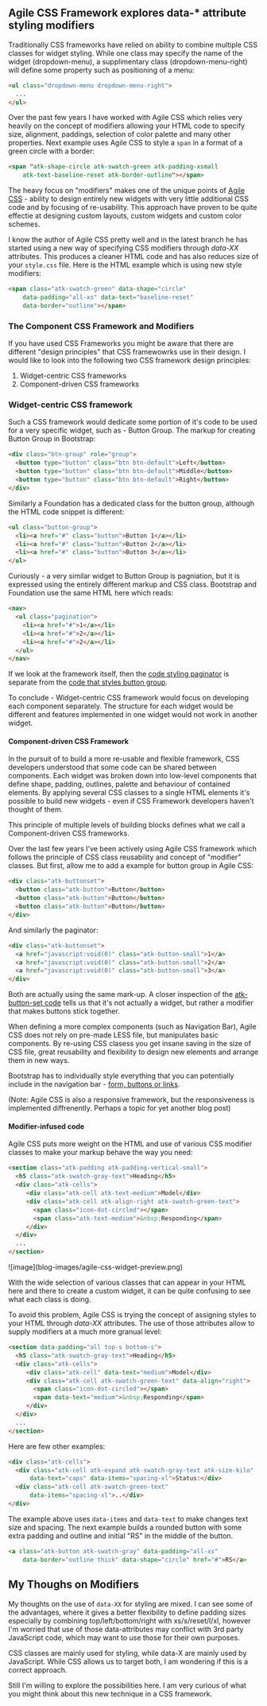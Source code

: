 ## Agile CSS Framework explores data-* attribute styling modifiers

Traditionally CSS frameworks have relied on ability to combine multiple CSS classes for widget styling. While one class may specify the name of the widget (dropdown-menu), a supplimentary class (dropdown-menu-right) will define some property such as positioning of a menu:

``` html
<ul class="dropdown-menu dropdown-menu-right">
  ...
</ul>
```


Over the past few years I have worked with Agile CSS which relies very heavily on the concept of modifiers allowing your HTML code to specify size, alignment, paddings, selection of color palette and many other properties. Next example uses Agile CSS to style a `span` in a format of a green circle with a border:

``` html
<span "atk-shape-circle atk-swatch-green atk-padding-xsmall
    atk-text-baseline-reset atk-border-outline"></span>
```

The heavy focus on "modifiers" makes one of the unique points of [Agile CSS](http://css.agiletoolkit.org/) - ability to design entirely new widgets with very little additional CSS code and by focusing of re-usability. This approach have proven to be quite effectie at designing custom layouts, custom widgets and custom color schemes.

I know the author of Agile CSS pretty well and in the latest branch he has started using a new way of specifying CSS modifiers through *data-XX* attributes. This produces a cleaner HTML code and has also reduces size of your `style.css` file. Here is the HTML example which is using new style modifiers:

``` html
<span class="atk-swatch-green" data-shape="circle"
    data-padding="all-xs" data-text="baseline-reset"
    data-border="outline"></span>
```

### The Component CSS Framework and Modifiers

If you have used CSS Frameworks you might be aware that there are different "design principles" that CSS framewowrks use in their design. I would like to look into the following two CSS framework design principles:

 1. Widget-centric CSS frameworks
 2. Component-driven CSS frameworks

### Widget-centric CSS framework

Such a CSS framework would dedicate some portion of it's code to be used for a very specific widget, such as - Button Group. The markup for creating Button Group in Bootstrap:

``` html
<div class="btn-group" role="group">
  <button type="button" class="btn btn-default">Left</button>
  <button type="button" class="btn btn-default">Middle</button>
  <button type="button" class="btn btn-default">Right</button>
</div>
```

Similarly a Foundation has a dedicated class for the button group, although the HTML code snippet is different:

``` html
<ul class="button-group">
  <li><a href="#" class="button">Button 1</a></li>
  <li><a href="#" class="button">Button 2</a></li>
  <li><a href="#" class="button">Button 3</a></li>
</ul>
```

Curiously - a very similar widget to Button Group is pagniation, but it is expressed using the entirely different markup and CSS class. Bootstrap and Foundation use the same HTML here which reads:

``` html
<nav>
  <ul class="pagination">
    <li><a href="#">1</a></li>
    <li><a href="#">2</a></li>
    <li><a href="#">2</a></li>
  </ul>
</nav>
```

If we look at the framework itself, then the [code styling paginator](https://github.com/twbs/bootstrap/blob/master/less/pagination.less) is separate from the [code that styles button group](https://github.com/twbs/bootstrap/blob/master/less/button-groups.less).

To conclude - Widget-centric CSS framework would focus on developing each component separately. The structure for each widget would be different and features implemented in one widget would not work in another widget.


#### Component-driven CSS Framework

In the pursuit of to build a more re-usable and flexible framework, CSS developers understood that some code can be shared between components. Each widget was broken down into low-level components that define shape, padding, outlines, palette and behaviour of contained elements. By applying several CSS classes to a single HTML elements it's possible to build new widgets - even if CSS Framework developers haven't thought of them.

This principle of multiple levels of building blocks defines what we call a Component-driven CSS frameworks.

Over the last few years I've been actively using Agile CSS framework which follows the principle of CSS class reusability and concept of "modifier" classes. But first, allow me to add a example for button group in Agile CSS:

``` html
<div class="atk-buttonset">
  <button class="atk-button">Button</button>
  <button class="atk-button">Button</button>
  <button class="atk-button">Button</button>
</div>
```

And similarly the paginator:

``` html
<div class="atk-buttonset">
  <a href="javascript:void(0)" class="atk-button-small">1</a>
  <a href="javascript:void(0)" class="atk-button-small">2</a>
  <a href="javascript:void(0)" class="atk-button-small">3</a>
</div>
```

Both are actually using the same mark-up. A closer inspection of the [atk-button-set code](https://github.com/atk4/agiletoolkit-css/blob/master/framework/less/components.less#L216) tells us that it's not actually a widget, but rather a modifier that makes buttons stick together.

When defining a more complex components (such as Navigation Bar), Agile CSS does not rely on pre-made LESS file, but manipulates basic components. By re-using CSS clasess you get insane saving in the size of CSS file, great reusability and flexibility to design new elements and arrange them in new ways.

Bootstrap has to individually style everything that you can potentially include in the navigation bar - [form, buttons or links](https://github.com/twbs/bootstrap/blob/e38f066d8c203c3e032da0ff23cd2d6098ee2dd6/less/navbar.less#L286).

(Note: Agile CSS is also a responsive framework, but the responsiveness is implemented diffrenently. Perhaps a topic for yet another blog post)

#### Modifier-infused code

Agile CSS puts more weight on the HTML and use of various CSS modifier classes to make your markup behave the way you need:

``` html
<section class="atk-padding atk-padding-vertical-small">
  <h5 class="atk-swatch-gray-text">Heading</h5>
  <div class="atk-cells">
     <div class="atk-cell atk-text-medium">Model</div>
     <div class="atk-cell atk-align-right atk-swatch-green-text">
       <span class="icon-dot-circled"></span>
       <span class="atk-text-medium">&nbsp;Responding</span>
     </div>
  </div>
  ...
</section>
```

<div class="atk-move-right atk-padding-left" markdown="1">
![image](blog-images/agile-css-widget-preview.png)
</div>

With the wide selection of various classes that can appear in your HTML here and there to create a custom widget, it can be quite confusing to see what each class is doing.

To avoid this problem, Agile CSS is trying the concept of assigning styles to your HTML through *data-XX* attributes. The use of those attributes allow to supply modifiers at a much more granual level:

``` html
<section data-padding="all top-s bottom-s">
  <h5 class="atk-swatch-gray-text">Heading</h5>
  <div class="atk-cells">
     <div class="atk-cell" data-text="medium">Model</div>
     <div class="atk-cell atk-swatch-green-text" data-align="right">
       <span class="icon-dot-circled"></span>
       <span data-text="medium">&nbsp;Responding</span>
     </div>
  </div>
  ...
</section>
```

Here are few other examples:

``` html
<div class="atk-cells">
  <div class="atk-cell atk-expand atk-swatch-gray-text atk-size-kilo"
      data-text="caps" data-items="spacing-xl">Status:</div>
  <div class="atk-cell atk-swatch-green-text"
      data-items="spacing-xl">..</div>
</div>
```

The example above uses `data-items` and `data-text` to make changes text size and spacing. The next example builds a rounded button with some extra padding and outline and initial "RS" in the middle of the button.

``` html
<a class="atk-button atk-swatch-gray" data-padding="all-xs"
    data-border="outline thick" data-shape="circle" href="#">RS</a>
```

## My Thoughs on Modifiers

My thoughts on the use of `data-XX` for styling are mixed. I can see some of the advantages, where it gives a better flexibility to define padding sizes especially by combining top/left/bottom/right with xs/s/reset/l/xl, however I'm worried that use of those data-attributes may conflict with 3rd party JavaScript code, which may want to use those for their own purposes.

CSS classes are mainly used for styling, while data-X are mainly used by JavaScript. While CSS allows us to target both, I am wondering if this is a correct approach.

Still I'm willing to explore the possibilities here. I am very curious of what you might think about this new technique in a CSS framework.
